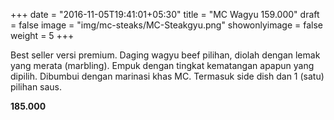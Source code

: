 +++
date = "2016-11-05T19:41:01+05:30"
title = "MC Wagyu 159.000"
draft = false
image = "img/mc-steaks/MC-Steakgyu.png"
showonlyimage = false
weight = 5
+++

Best seller versi premium. Daging wagyu beef pilihan, diolah dengan lemak yang merata (marbling). Empuk dengan tingkat kematangan apapun yang dipilih. Dibumbui dengan marinasi khas MC. Termasuk side dish dan 1 (satu) pilihan saus.

**185.000**